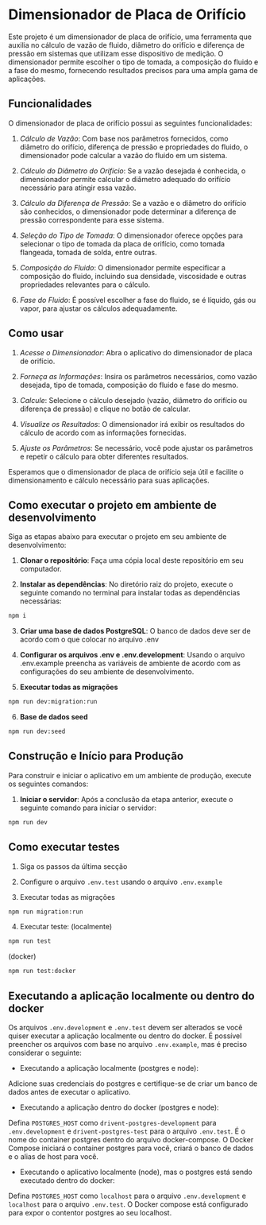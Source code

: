 # Dimensionador de Placa de Orifício

Este projeto é um dimensionador de placa de orifício, uma ferramenta que auxilia no cálculo de vazão de fluido, diâmetro do orifício e diferença de pressão em sistemas que utilizam esse dispositivo de medição. O dimensionador permite escolher o tipo de tomada, a composição do fluido e a fase do mesmo, fornecendo resultados precisos para uma ampla gama de aplicações.

## Funcionalidades

O dimensionador de placa de orifício possui as seguintes funcionalidades:

1. *Cálculo de Vazão*: Com base nos parâmetros fornecidos, como diâmetro do orifício, diferença de pressão e propriedades do fluido, o dimensionador pode calcular a vazão do fluido em um sistema.

2. *Cálculo do Diâmetro do Orifício*: Se a vazão desejada é conhecida, o dimensionador permite calcular o diâmetro adequado do orifício necessário para atingir essa vazão.

3. *Cálculo da Diferença de Pressão*: Se a vazão e o diâmetro do orifício são conhecidos, o dimensionador pode determinar a diferença de pressão correspondente para esse sistema.

4. *Seleção do Tipo de Tomada*: O dimensionador oferece opções para selecionar o tipo de tomada da placa de orifício, como tomada flangeada, tomada de solda, entre outras.

5. *Composição do Fluido*: O dimensionador permite especificar a composição do fluido, incluindo sua densidade, viscosidade e outras propriedades relevantes para o cálculo.

6. *Fase do Fluido*: É possível escolher a fase do fluido, se é líquido, gás ou vapor, para ajustar os cálculos adequadamente.

## Como usar

1. *Acesse o Dimensionador*: Abra o aplicativo do dimensionador de placa de orifício.

2. *Forneça as Informações*: Insira os parâmetros necessários, como vazão desejada, tipo de tomada, composição do fluido e fase do mesmo.

3. *Calcule*: Selecione o cálculo desejado (vazão, diâmetro do orifício ou diferença de pressão) e clique no botão de calcular.

4. *Visualize os Resultados*: O dimensionador irá exibir os resultados do cálculo de acordo com as informações fornecidas.

5. *Ajuste os Parâmetros*: Se necessário, você pode ajustar os parâmetros e repetir o cálculo para obter diferentes resultados.

Esperamos que o dimensionador de placa de orifício seja útil e facilite o dimensionamento e cálculo necessário para suas aplicações.


## Como executar o projeto em ambiente de desenvolvimento

Siga as etapas abaixo para executar o projeto em seu ambiente de desenvolvimento:

1. **Clonar o repositório**: Faça uma cópia local deste repositório em seu computador.

2. **Instalar as dependências**: No diretório raiz do projeto, execute o seguinte comando no terminal para instalar todas as dependências necessárias:

```bash
npm i
```

3. **Criar uma base de dados PostgreSQL**: O banco de dados deve ser de acordo com o que colocar no arquivo .env

4. **Configurar os arquivos .env e .env.development**: Usando o arquivo .env.example preencha as variáveis de ambiente de acordo com as configurações do seu ambiente de desenvolvimento.

5. **Executar todas as migrações**

```bash
npm run dev:migration:run
```

6. **Base de dados seed**

```bash
npm run dev:seed
```

## Construção e Início para Produção

Para construir e iniciar o aplicativo em um ambiente de produção, execute os seguintes comandos:

1. **Iniciar o servidor**: Após a conclusão da etapa anterior, execute o seguinte comando para iniciar o servidor:

```bash
npm run dev
```

## Como executar testes

1. Siga os passos da última secção

2. Configure o arquivo `.env.test` usando o arquivo `.env.example`

3. Executar todas as migrações

```bash
npm run migration:run
```

4. Executar teste:
   (localmente)

```bash
npm run test
```

(docker)

```bash
npm run test:docker
```

## Executando a aplicação localmente ou dentro do docker

Os arquivos `.env.development` e `.env.test` devem ser alterados se você quiser executar a aplicação localmente ou dentro do docker. É possível preencher os arquivos com base no arquivo `.env.example`, mas é preciso considerar o seguinte:

- Executando a aplicação localmente (postgres e node):

Adicione suas credenciais do postgres e certifique-se de criar um banco de dados antes de executar o aplicativo.

- Executando a aplicação dentro do docker (postgres e node):

Defina `POSTGRES_HOST` como `drivent-postgres-development` para `.env.development` e `drivent-postgres-test` para o arquivo `.env.test`. É o nome do container postgres dentro do arquivo docker-compose. O Docker Compose iniciará o container postgres para você, criará o banco de dados e o alias de host para você.

- Executando o aplicativo localmente (node), mas o postgres está sendo executado dentro do docker:

Defina `POSTGRES_HOST` como `localhost` para o arquivo `.env.development` e `localhost` para o arquivo `.env.test`. O Docker compose está configurado para expor o contentor postgres ao seu localhost.
